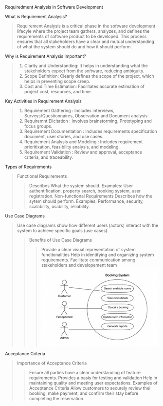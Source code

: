 Requiredment Analysis in Software Development

What is Requirement Analysis?
> Requirement Analysis is a critical phase in the software development lifecyle where the project team gathers, analyzes, and defines the requirements of software product to be developed. This process ensures that all stakeholders have a clear and mutual understanding of what the system should do and how it should perform. 

Why is Requirement Analysis Important?
> 1. Clarity and Understanding: It helps in understanding what the stakeholders expect from the software, reducing ambiguity.
> 2. Scope Definition: Clearly defines the scope of the project, which helps in preventing scope creep.
> 3. Cost and Time Estimation: Facilitates accurate estimation of project cost, resources, and time.

Key Activities in Requirement Analysis
> 1. Requirement Gathering : Includes interviews, Surveys/Questionnaires, Observation and Document analysis
> 2. Requiremnt Elicitation : Involves brainstorming, Prototyping and focus groups.
> 3. Requirement Documentation : Includes requirements specification document, user stories, and use cases.
> 4. Requirement Analysis and Modeling : Inclodes requirement prioritixation, feasibility analysis, and modeling.
> 5. Requirement Validation :  Review and approval, acceptance criteria, and traceability.

Types of Requirements
> Functional Requirements
> > Describes What the system should.
> > Examples: User authentification, property search, booking system, user registration.
> Non-functional Requirements
> > Describes how the sytem should perform.
> > Examples: Performance, security, scalability, usability, reliability.

Use Case Diagrams
>Use case diagrams show how different users (actors) interact with the system to achieve specific goals (use cases).
>> Benefits of Use Case Diagrams
>> > Provide a clear visual representation of system functionalities
>> > Help in identifying and organizing system requirements.
>> > Facilitate communication among stakeholders and developement team
> ![Use Case Diagram](https://github.com/GalaletsangM/requirement-analysis/blob/a812a2709ad3394abdd28b4b323459226d6805fe/alx-booking-uc.png)

Acceptance Criteria
> Importance of Acceptance Criteria
>> Ensure all parties have a clear understanding of feature requirements.
>> Provides a basis for testing and validation
>> Help in maintaining quality and meeting user expectations.
> Examples of Acceptance Criteria
>> Allow customers to securely review thei booking, make payment, and confirm their stay before completing the reservation.
